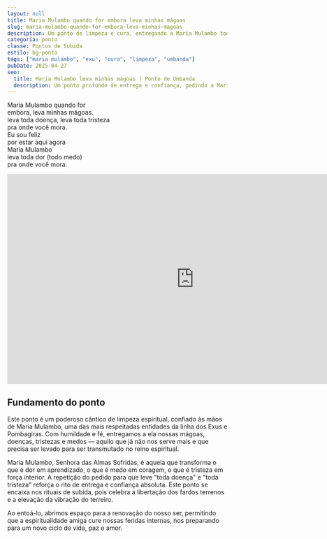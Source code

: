 ```yaml
---
layout: null
title: Maria Mulambo quando for embora leva minhas mágoas
slug: maria-mulambo-quando-for-embora-leva-minhas-magoas
description: Um ponto de limpeza e cura, entregando a Maria Mulambo todas as dores, mágoas e medos, para que sejam transmutados em luz.
categoria: ponto
classe: Pontos de Subida
estilo: bg-ponto
tags: ["maria mulambo", "exu", "cura", "limpeza", "umbanda"]
pubDate: 2025-04-27
seo:
  title: Maria Mulambo leva minhas mágoas | Ponto de Umbanda
  description: Um ponto profundo de entrega e confiança, pedindo a Maria Mulambo que leve embora nossas dores, tristezas e doenças.
---
```


Maria Mulambo quando for  
embora, leva minhas mágoas.  
leva toda doença, leva toda tristeza  
pra onde você mora.  
Eu sou feliz  
por estar aqui agora  
Maria Mulambo  
leva toda dor (todo medo)  
pra onde você mora.

<iframe width="853" height="480" src="https://www.youtube.com/embed/Yqk6N4RrNG8" title="PONTO DE LIMPEZA / antes da Dona Maria mulambo subir." frameborder="0" allow="accelerometer; autoplay; clipboard-write; encrypted-media; gyroscope; picture-in-picture; web-share" referrerpolicy="strict-origin-when-cross-origin" allowfullscreen></iframe>

## Fundamento do ponto

Este ponto é um poderoso cântico de limpeza espiritual, confiado às mãos de Maria Mulambo, uma das mais respeitadas entidades da linha dos Exus e Pombagiras. Com humildade e fé, entregamos a ela nossas mágoas, doenças, tristezas e medos — aquilo que já não nos serve mais e que precisa ser levado para ser transmutado no reino espiritual.

Maria Mulambo, Senhora das Almas Sofridas, é aquela que transforma o que é dor em aprendizado, o que é medo em coragem, o que é tristeza em força interior. A repetição do pedido para que leve "toda doença" e "toda tristeza" reforça o rito de entrega e confiança absoluta. Este ponto se encaixa nos rituais de subida, pois celebra a libertação dos fardos terrenos e a elevação da vibração do terreiro.

Ao entoá-lo, abrimos espaço para a renovação do nosso ser, permitindo que a espiritualidade amiga cure nossas feridas internas, nos preparando para um novo ciclo de vida, paz e amor.
